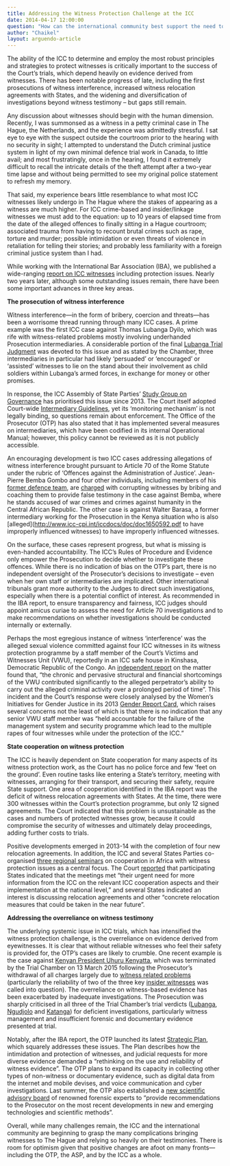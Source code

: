 ```yaml
---
title: Addressing the Witness Protection Challenge at the ICC
date: 2014-04-17 12:00:00
question: "How can the international community best support the need to protect witnesses in international atrocity crime trials?"
author: "Chaikel"
layout: arguendo-article
---
```


The ability of the ICC to determine and employ the most robust principles and strategies to protect witnesses is critically important to the success of the Court’s trials, which depend heavily on evidence derived from witnesses. There has been notable progress of late, including the first prosecutions of witness interference, increased witness relocation agreements with States, and the widening and diversification of investigations beyond witness testimony – but gaps still remain.

Any discussion about witnesses should begin with the human dimension. Recently, I was summonsed as a witness in a petty criminal case in The Hague, the Netherlands, and the experience was admittedly stressful. I sat eye to eye with the suspect outside the courtroom prior to the hearing with no security in sight; I attempted to understand the Dutch criminal justice system in light of my own minimal defence trial work in Canada, to little avail; and most frustratingly, once in the hearing, I found it extremely difficult to recall the intricate details of the theft attempt after a two-year time lapse and without being permitted to see my original police statement to refresh my memory. 

That said, my experience bears little resemblance to what most ICC witnesses likely undergo in The Hague where the stakes of appearing as a witness are much higher. For ICC crime-based  and insider/linkage witnesses we must add to the equation: up to 10 years of elapsed time from the date of the alleged offences to finally sitting in a Hague courtroom; associated trauma from having to recount brutal crimes such as rape, torture and murder; possible intimidation or even threats of violence in retaliation for telling their stories; and probably less familiarity with a foreign criminal justice system than I had. 

While working with the International Bar Association (IBA), we published a wide-ranging [report on ICC witnesses](http://www.ibanet.org/Document/Default.aspx?DocumentUid=9C4F533D-1927-421B-8C12-D41768FFC11F) including protection issues. Nearly two years later, although some outstanding issues remain, there have been some important advances in three key areas.

**The prosecution of witness interference**

Witness interference—in the form of bribery, coercion and threats—has been a worrisome thread running through many ICC cases. A prime example was the first ICC case against Thomas Lubanga Dyilo, which was rife with witness-related problems mostly involving underhanded Prosecution intermediaries. A considerable portion of the final [Lubanga Trial Judgment](http://www.icc-cpi.int/iccdocs/doc/doc1379838.pdf) was devoted to this issue and as stated by the Chamber, three intermediaries in particular had likely ‘persuaded’ or ‘encouraged’ or ‘assisted’  witnesses to lie on the stand about their involvement as child soldiers within Lubanga’s armed forces, in exchange for money or other promises. 

In response, the ICC Assembly of State Parties’ [Study Group on Governance](http://www.icc-cpi.int/iccdocs/asp_docs/ASP13/ICC-ASP-13-28-ENG.pdf) has prioritised this issue since 2013.  The Court itself adopted Court-wide [Intermediary Guidelines](http://www.icc-cpi.int/en_menus/icc/legal%20texts%20and%20tools/strategies-and-guidelines/Pages/default.aspx), yet its ‘monitoring mechanism’ is not legally binding, so questions remain about enforcement. The Office of the Prosecutor (OTP) has also stated that it has implemented several measures on intermediaries, which have been codified in its internal Operational Manual; however, this policy cannot be reviewed as it is not publicly accessible. 

An encouraging development is two ICC cases addressing allegations of witness interference brought pursuant to Article 70 of the Rome Statute under the rubric of ‘Offences against the Administration of Justice’. Jean-Pierre Bemba Gombo and four other individuals, including members of his [former defence team](http://www.icc-cpi.int/en_menus/icc/press%20and%20media/press%20releases/Pages/pr962.aspx), are [charged](http://www.icc-cpi.int/iccdocs/doc/doc1857534.pdf) with corrupting witnesses by bribing and coaching them to provide false testimony in the case against Bemba, where he stands accused of war crimes and crimes against humanity in the Central African Republic. The other case is against Walter Barasa, a former intermediary working for the Prosecution in the Kenya situation who is also [alleged](http://www.icc-cpi.int/iccdocs/doc/doc1650592.pdf to have improperly influenced witnesses) to have improperly influenced witnesses. 

On the surface, these cases represent progress, but what is missing is even-handed accountability. The ICC’s Rules of Procedure and Evidence only empower the Prosecution to decide whether to investigate these offences. While there is no indication of bias on the OTP’s part, there is no independent oversight of the Prosecutor’s decisions to investigate – even when her own staff or intermediaries are implicated. Other international tribunals grant more authority to the Judges to direct such investigations, especially when there is a potential conflict of interest. As recommended in the IBA report, to ensure transparency and fairness, ICC judges should appoint amicus curiae to assess the need for Article 70 investigations and to make recommendations on whether investigations should be conducted internally or externally.

Perhaps the most egregious instance of witness ‘interference’ was the alleged sexual violence committed against four ICC witnesses in its witness protection programme by a staff member of the Court’s Victims and Witnesses Unit (VWU), reportedly in an ICC safe house in Kinshasa, Democratic Republic of the Congo. An [independent report](http://www.icc-cpi.int/iccdocs/registry/Independent-review-team-ReportEng.pdf) on the matter found that, “the chronic and pervasive structural and financial shortcomings of the VWU contributed significantly to the alleged perpetrator’s ability to carry out the alleged criminal activity over a prolonged period of time”. This incident and the Court’s response were closely analysed by the Women’s Initiatives for Gender Justice in its 2013 [Gender Report Card](http://www.iccwomen.org/documents/Gender-Report-Card-on-the-ICC-2013.pdf), which raises several concerns not the least of which is that there is no indication that any senior VWU staff member was “held accountable for the failure of the management system and security programme which lead to the multiple rapes of four witnesses while under the protection of the ICC.”

**State cooperation on witness protection**

The ICC is heavily dependent on State cooperation for many aspects of its witness protection work, as the Court has no police force and few ‘feet on the ground’. Even routine tasks like entering a State’s territory, meeting with witnesses, arranging for their transport, and securing their safety, require State support. One area of cooperation identified in the IBA report was the deficit of witness relocation agreements with States. At the time, there were 300 witnesses within the Court’s protection programme, but only 12 signed agreements. The Court indicated that this problem is unsustainable as the cases and numbers of protected witnesses grow, because it could compromise the security of witnesses and ultimately delay proceedings, adding further costs to trials. 

Positive developments emerged in 2013-14 with the completion of four new relocation agreements.  In addition, the ICC and several States Parties co-organised [three regional seminars](http://www.icc-cpi.int/iccdocs/asp_docs/ASP13/ICC-ASP-13-23-ENG.pdf) on cooperation in Africa with witness protection issues as a central focus. The Court [reported](http://www.icc-cpi.int/iccdocs/asp_docs/ASP13/ICC-ASP-13-23-ENG.pdf) that participating States indicated that the meetings met “their urgent need for more information from the ICC on the relevant ICC cooperation aspects and their implementation at the national level,” and several States indicated an interest is discussing relocation agreements and other “concrete relocation measures that could be taken in the near future”.

**Addressing the overreliance on witness testimony**

The underlying systemic issue in ICC trials, which has intensified the witness protection challenge, is the overreliance on evidence derived from eyewitnesses. It is clear that without reliable witnesses who feel their safety is provided for, the OTP’s cases are likely to crumble. One recent example is the case against [Kenyan President Uhuru Kenyatta](http://www.icc-cpi.int/en_menus/icc/press%20and%20media/press%20releases/Pages/pr1099.aspx), which was terminated by the Trial Chamber on 13 March 2015 following the Prosecutor’s withdrawal of all charges largely due to [witness related problems](http://www.icc-cpi.int/en_menus/icc/press%20and%20media/press%20releases/Pages/otp-statement-05-12-2014-2.aspx) (particularly the reliability of two of the three key [insider witnesses](http://ilawyerblog.com/international-criminal-court-crossroads/) was called into question). The overreliance on witness-based evidence has been exacerbated by inadequate investigations. The Prosecution was sharply criticised in all three of the Trial Chamber’s trial verdicts ([Lubanga](http://www.icc-cpi.int/iccdocs/doc/doc1379838.pdf), [Ngudjolo](http://www.icc-cpi.int/iccdocs/doc/doc1579080.pdf) and [Katanga](http://www.icc-cpi.int/iccdocs/doc/doc1744366.pdf)) for deficient investigations, particularly witness management and insufficient forensic and documentary evidence presented at trial.

Notably, after the IBA report, the OTP launched its latest [Strategic Plan](http://www.icc-cpi.int/en_menus/icc/structure%20of%20the%20court/office%20of%20the%20prosecutor/policies%20and%20strategies/Documents/OTP-Strategic-Plan-2012-2015.pdf), which squarely addresses these issues. The Plan describes how the intimidation and protection of witnesses, and judicial requests for more diverse evidence demanded a “rethinking on the use and reliability of witness evidence”. The OTP plans to expand its capacity in collecting other types of non-witness or documentary evidence, such as digital data from the internet and mobile devises, and voice communication and cyber investigations. Last summer, the OTP also established a [new scientific advisory board](http://www.icc-cpi.int/en_menus/icc/press%20and%20media/press%20releases/Pages/pr1022.aspx) of renowned forensic experts to “provide recommendations to the Prosecutor on the most recent developments in new and emerging technologies and scientific methods”.

Overall, while many challenges remain, the ICC and the international community are beginning to grasp the many complications bringing witnesses to The Hague and relying so heavily on their testimonies.  There is room for optimism given that positive changes are afoot on many fronts—including the OTP, the ASP, and by the ICC as a whole. 
